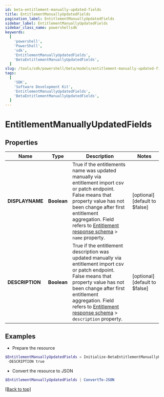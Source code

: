```yaml
---
id: beta-entitlement-manually-updated-fields
title: EntitlementManuallyUpdatedFields
pagination_label: EntitlementManuallyUpdatedFields
sidebar_label: EntitlementManuallyUpdatedFields
sidebar_class_name: powershellsdk
keywords:
  [
    'powershell',
    'PowerShell',
    'sdk',
    'EntitlementManuallyUpdatedFields',
    'BetaEntitlementManuallyUpdatedFields',
  ]
slug: /tools/sdk/powershell/beta/models/entitlement-manually-updated-fields
tags:
  [
    'SDK',
    'Software Development Kit',
    'EntitlementManuallyUpdatedFields',
    'BetaEntitlementManuallyUpdatedFields',
  ]
---
```


# EntitlementManuallyUpdatedFields

## Properties

| Name | Type | Description | Notes |
| --- | --- | --- | --- |
| **DISPLAYNAME** | **Boolean** | True if the entitlements name was updated manually via entitlement import csv or patch endpoint. False means that property value has not been change after first entitlement aggregation. Field refers to [Entitlement response schema](https://developer.sailpoint.com/idn/api/beta/get-entitlement) > `name` property. | [optional] [default to $false] |
| **DESCRIPTION** | **Boolean** | True if the entitlement description was updated manually via entitlement import csv or patch endpoint. False means that property value has not been change after first entitlement aggregation. Field refers to [Entitlement response schema](https://developer.sailpoint.com/idn/api/beta/get-entitlement) > `description` property. | [optional] [default to $false] |

## Examples

- Prepare the resource

```powershell
$EntitlementManuallyUpdatedFields = Initialize-BetaEntitlementManuallyUpdatedFields  -DISPLAYNAME true `
 -DESCRIPTION true
```

- Convert the resource to JSON

```powershell
$EntitlementManuallyUpdatedFields | ConvertTo-JSON
```

[[Back to top]](#)
